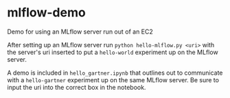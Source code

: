 # mlflow-demo
Demo for using an MLflow server run out of an EC2

After setting up an MLflow server run
`python hello-mlflow.py <uri>`
with the server's uri inserted to put a `hello-world` experiment up on the MLflow server.

A demo is included in `hello_gartner.ipynb` that outlines out to communicate with a `hello-gartner` experiment up on the same MLflow server. Be sure to input the uri into the correct box in the notebook.